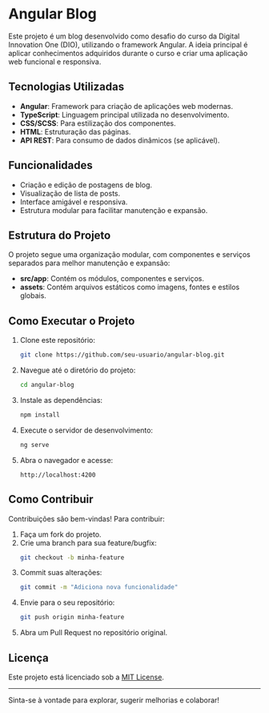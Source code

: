 # Angular Blog

Este projeto é um blog desenvolvido como desafio do curso da Digital Innovation One (DIO), utilizando o framework Angular. A ideia principal é aplicar conhecimentos adquiridos durante o curso e criar uma aplicação web funcional e responsiva.

## Tecnologias Utilizadas

- **Angular**: Framework para criação de aplicações web modernas.
- **TypeScript**: Linguagem principal utilizada no desenvolvimento.
- **CSS/SCSS**: Para estilização dos componentes.
- **HTML**: Estruturação das páginas.
- **API REST**: Para consumo de dados dinâmicos (se aplicável).

## Funcionalidades

- Criação e edição de postagens de blog.
- Visualização de lista de posts.
- Interface amigável e responsiva.
- Estrutura modular para facilitar manutenção e expansão.

## Estrutura do Projeto

O projeto segue uma organização modular, com componentes e serviços separados para melhor manutenção e expansão:

- **src/app**: Contém os módulos, componentes e serviços.
- **assets**: Contém arquivos estáticos como imagens, fontes e estilos globais.

## Como Executar o Projeto

1. Clone este repositório:
   ```bash
   git clone https://github.com/seu-usuario/angular-blog.git
   ```

2. Navegue até o diretório do projeto:
   ```bash
   cd angular-blog
   ```

3. Instale as dependências:
   ```bash
   npm install
   ```

4. Execute o servidor de desenvolvimento:
   ```bash
   ng serve
   ```

5. Abra o navegador e acesse:
   ```
   http://localhost:4200
   ```

## Como Contribuir

Contribuições são bem-vindas! Para contribuir:

1. Faça um fork do projeto.
2. Crie uma branch para sua feature/bugfix:
   ```bash
   git checkout -b minha-feature
   ```
3. Commit suas alterações:
   ```bash
   git commit -m "Adiciona nova funcionalidade"
   ```
4. Envie para o seu repositório:
   ```bash
   git push origin minha-feature
   ```
5. Abra um Pull Request no repositório original.

## Licença

Este projeto está licenciado sob a [MIT License](LICENSE).

---

Sinta-se à vontade para explorar, sugerir melhorias e colaborar!
